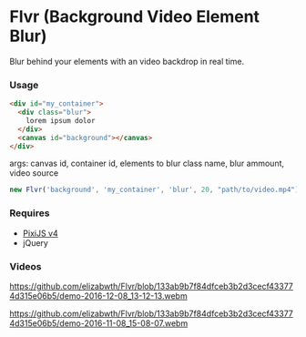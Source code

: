 # Flvr (Background Video Element Blur)
Blur behind your elements with an video backdrop in real time.

### Usage
```html
<div id="my_container">
  <div class="blur">
    lorem ipsum dolor
  </div>
  <canvas id="background"></canvas>
</div>
```

args: canvas id, container id, elements to blur class name, blur ammount, video source
```javascript
new Flvr('background', 'my_container', 'blur', 20, "path/to/video.mp4");
```

### Requires
* [PixiJS v4](http://www.pixijs.com/)
* jQuery

### Videos

https://github.com/elizabwth/Flvr/blob/133ab9b7f84dfceb3b2d3cecf433774d315e06b5/demo-2016-12-08_13-12-13.webm

https://github.com/elizabwth/Flvr/blob/133ab9b7f84dfceb3b2d3cecf433774d315e06b5/demo-2016-11-08_15-08-07.webm
